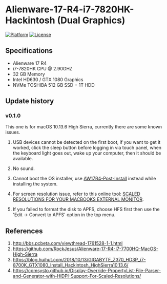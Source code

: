 # Alienware-17-R4-i7-7820HK-Hackintosh (Dual Graphics)

[![Platform](https://img.shields.io/badge/platform-macOS-red.svg)](https://developer.apple.com/macos)
[![License](https://img.shields.io/badge/license-MIT-blue.svg)](http://mit-license.org)

## Specifications

- Alienware 17 R4
- i7-7820HK CPU @ 2.90GHZ
- 32 GB Memory
- Intel HD630 / GTX 1080 Graphics
- NVMe TOSHIBA 512 GB SSD + 1T HDD

## Update history

### v0.1.0

This one is for macOS 10.13.6 High Sierra, currently there are some known issues.

1. USB devices cannot be detected on the first boot, if you want to get it worked, click the sleep button before logging in via touch panel, when the keyboard light goes out, wake up your computer, then it should be available.

2. No sound.

3. Cannot boot the OS installer, use [AW17R4-Post-Install](AW17R4-Post-Install/CLOVER) instead while installing the system.

4. For screen resolution issue, refer to this online tool: [SCALED RESOLUTIONS FOR YOUR MACBOOKS EXTERNAL MONITOR](https://comsysto.github.io/Display-Override-PropertyList-File-Parser-and-Generator-with-HiDPI-Support-For-Scaled-Resolutions/).

5. If you failed to format the disk to APFS, choose HFS first then use the 'Edit -> Convert to APFS' option in the top menu.

## References

1. http://bbs.pcbeta.com/viewthread-1761528-1-1.html
2. https://github.com/RockJesus/Alienware-17-R4-I7-7700HQ-MacOS-High-Sierra
3. https://blog.huihut.com/2018/10/13/GIGABYTE_Z370_HD3P_i7-8700K_GTX1080_Install_Hackintosh_HighSierra10.13.6/
4. https://comsysto.github.io/Display-Override-PropertyList-File-Parser-and-Generator-with-HiDPI-Support-For-Scaled-Resolutions/
